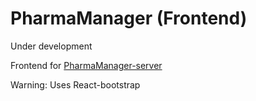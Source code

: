 # PharmaManager (Frontend)

Under development

Frontend for [PharmaManager-server](https://github.com/KTachyon/https://github.com/KTachyon/PharmaManager-server)

Warning: Uses React-bootstrap

